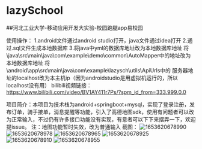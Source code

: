 # lazySchool
##河北工业大学-移动应用开发大实验-校园跑腿app易校园

使用操作：
    1.android文件通过android studio打开，java文件通过idea打开
    2.通过.sql文件生成本地数据库
    3.将java中yml的数据库地址改为本地数据库地址
    将 \java\src\main\java\com\example\demo\common\AutoMapper中的地址改为本地数据库地址
    将\android\app\src\main\java\com\example\lazysch\utils\ApiUrls中的
    服务器地址的localhost改为本主机ip（因为androidstudio是用虚拟机运行的，所以localhost没有用）
    bilibili视频链接：https://www.bilibili.com/video/BV1AY411r7Ps/?spm_id_from=333.999.0.0
    
项目简介：本项目为技术栈为android+springboot+mysql，实现了登录注册，发布订单，骑手接单，消息提醒等功能，引入了高德地图sdk，使用有问题者可以改为正常输入，不过仍有许多接口功能没有实现，有意者可以下下来摆弄一下，欢迎提issue。
注：地图功能暂时失效，改为普通输入
截图：
![1653620678990](https://user-images.githubusercontent.com/77198603/232949338-5f036022-06db-4703-ad41-63b6275953a5.jpg)
![1653620678978](https://user-images.githubusercontent.com/77198603/232949369-ad75223c-a6c1-4ebc-a92a-398c6e564286.jpg)
![1653620678965](https://user-images.githubusercontent.com/77198603/232949389-c0eac29e-8bce-4c67-bb37-144c9999f028.jpg)
![1653620678925](https://user-images.githubusercontent.com/77198603/232949463-813b0b0b-21f3-4519-95ee-d58e968f852d.jpg)
![1653620678910](https://user-images.githubusercontent.com/77198603/232949406-0bbc6c17-d4b9-4dbb-ad2f-6d0ae7f9a10b.jpg)
![1653620678955](https://user-images.githubusercontent.com/77198603/232949419-dc39b1d4-dca3-4375-8c3f-3fef9557249a.jpg)
